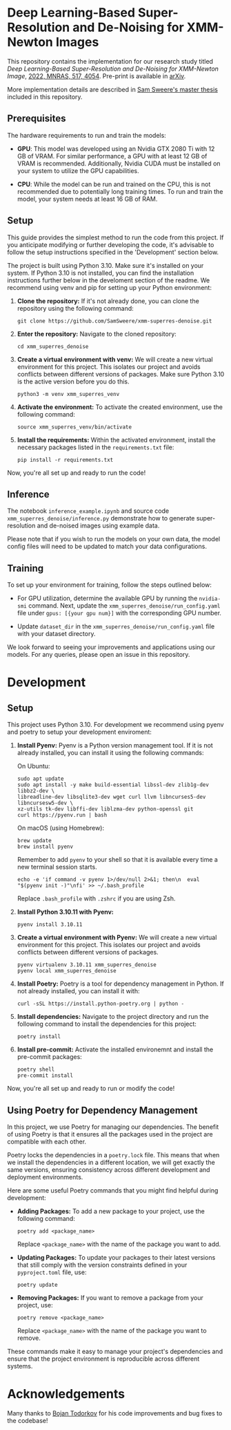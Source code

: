 # Deep Learning-Based Super-Resolution and De-Noising for XMM-Newton Images
This repository contains the implementation for our research study titled _Deep Learning-Based Super-Resolution and De-Noising for XMM-Newton Image_, [2022, MNRAS, 517, 4054](https://doi.org/10.1093/mnras/stac2437). Pre-print is available in [arXiv](https://arxiv.org/pdf/2205.01152.pdf).

More implementation details are described in [Sam Sweere's master thesis](<../Sam Sweere - Master Thesis - Deep Learning-Based Super-Resolution and De-Noising for XMM-Newton EPIC-pn.pdf>) included in this repository.

## Prerequisites
The hardware requirements to run and train the models:

- **GPU**: This model was developed using an Nvidia GTX 2080 Ti with 12 GB of VRAM. For similar performance, a GPU with at least 12 GB of VRAM is recommended. Additionally, Nvidia CUDA must be installed on your system to utilize the GPU capabilities.

- **CPU**: While the model can be run and trained on the CPU, this is not recommended due to potentially long training times. To run and train the model, your system needs at least 16 GB of RAM.

## Setup
This guide provides the simplest method to run the code from this project. If you anticipate modifying or further developing the code, it's advisable to follow the setup instructions specified in the 'Development' section below.

The project is built using Python 3.10. Make sure it's installed on your system. If Python 3.10 is not installed, you can find the installation instructions further below in the develoment section of the readme. We recommend using venv and pip for setting up your Python environment:

1. **Clone the repository:** If it's not already done, you can clone the repository using the following command:

    ```
    git clone https://github.com/SamSweere/xmm-superres-denoise.git
    ```

2. **Enter the repository:** Navigate to the cloned repository:

    ```
    cd xmm_superres_denoise
    ```

3. **Create a virtual environment with venv:** We will create a new virtual environment for this project. This isolates our project and avoids conflicts between different versions of packages. Make sure Python 3.10 is the active version before you do this.

    ```
    python3 -m venv xmm_superres_venv
    ```

4. **Activate the environment:** To activate the created environment, use the following command:

    ```
    source xmm_superres_venv/bin/activate
    ```

5. **Install the requirements:** Within the activated environment, install the necessary packages listed in the `requirements.txt` file:

    ```
    pip install -r requirements.txt
    ```

Now, you're all set up and ready to run the code!



## Inference
The notebook `inference_example.ipynb` and source code `xmm_superres_denoise/inference.py` demonstrate how to generate super-resolution and de-noised images using example data.

Please note that if you wish to run the models on your own data, the model config files will need to be updated to match your data configurations.

## Training
To set up your environment for training, follow the steps outlined below:

- For GPU utilization, determine the available GPU by running the `nvidia-smi` command. Next, update the `xmm_superres_denoise/run_config.yaml` file under `gpus: [{your gpu num}]` with the corresponding GPU number.

- Update `dataset_dir` in the `xmm_superres_denoise/run_config.yaml` file with your dataset directory.

We look forward to seeing your improvements and applications using our models. For any queries, please open an issue in this repository.

# Development

## Setup
This project uses Python 3.10. For development we recommend using pyenv and poetry to setup your development enviroment:

1. **Install Pyenv:** Pyenv is a Python version management tool. If it is not already installed, you can install it using the following commands:

    On Ubuntu:

    ```
    sudo apt update
    sudo apt install -y make build-essential libssl-dev zlib1g-dev libbz2-dev \
    libreadline-dev libsqlite3-dev wget curl llvm libncurses5-dev libncursesw5-dev \
    xz-utils tk-dev libffi-dev liblzma-dev python-openssl git
    curl https://pyenv.run | bash
    ```

    On macOS (using Homebrew):

    ```
    brew update
    brew install pyenv
    ```

    Remember to add `pyenv` to your shell so that it is available every time a new terminal session starts.

    ```
    echo -e 'if command -v pyenv 1>/dev/null 2>&1; then\n  eval "$(pyenv init -)"\nfi' >> ~/.bash_profile
    ```
    Replace `.bash_profile` with `.zshrc` if you are using Zsh.

2. **Install Python 3.10.11 with Pyenv:**

    ```
    pyenv install 3.10.11
    ```

3. **Create a virtual environment with Pyenv:** We will create a new virtual environment for this project. This isolates our project and avoids conflicts between different versions of packages.

    ```
    pyenv virtualenv 3.10.11 xmm_superres_denoise
    pyenv local xmm_superres_denoise
    ```

4. **Install Poetry:** Poetry is a tool for dependency management in Python. If not already installed, you can install it with:

    ```
    curl -sSL https://install.python-poetry.org | python -
    ```

5. **Install dependencies:** Navigate to the project directory and run the following command to install the dependencies for this project:

    ```
    poetry install
    ```

6. **Install pre-commit:** Activate the installed environemnt and install the pre-commit packages:
    ```
    poetry shell
    pre-commit install
    ```

Now, you're all set up and ready to run or modify the code!

## Using Poetry for Dependency Management
In this project, we use Poetry for managing our dependencies. The benefit of using Poetry is that it ensures all the packages used in the project are compatible with each other.

Poetry locks the dependencies in a `poetry.lock` file. This means that when we install the dependencies in a different location, we will get exactly the same versions, ensuring consistency across different development and deployment environments.

Here are some useful Poetry commands that you might find helpful during development:

- **Adding Packages:** To add a new package to your project, use the following command:

    ```
    poetry add <package_name>
    ```

    Replace `<package_name>` with the name of the package you want to add.

- **Updating Packages:** To update your packages to their latest versions that still comply with the version constraints defined in your `pyproject.toml` file, use:

    ```
    poetry update
    ```

- **Removing Packages:** If you want to remove a package from your project, use:

    ```
    poetry remove <package_name>
    ```

    Replace `<package_name>` with the name of the package you want to remove.

These commands make it easy to manage your project's dependencies and ensure that the project environment is reproducible across different systems.

# Acknowledgements
Many thanks to [Bojan Todorkov](https://github.com/bojobo) for his code improvements and bug fixes to the codebase!
